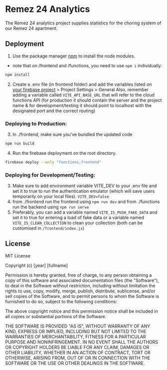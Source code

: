 # Remez 24 Analytics

The Remez 24 analytics project supplies statistics for the choring system of our Remez 24 apartment.

## Deployment

1. Use the package manager [npm](https://www.npmjs.com/) to install the node modules.
* note that on /frontend and /functions, you need to use `npm i` individually.
```bash
npm install
```
2. Create a .env file (in frontend folder) and add the variables listed on [your firebase project](https://console.firebase.google.com/) > Project Settings > General
Also, remember adding a variable called `VITE_API_BASE_URL` that will refer to the cloud functions API (for production it should contain the server and the project name & for development/testing it should point to localhost with the designated port and the correct routing)

### Deploying to Production:

3. In ./frontend, make sure you've bundled the updated code
```bash
npm run build
```
4. Run the firebase deployment on the root directory.
```bash
firebase deploy --only "functions,frontend"
```

### Deploying for Development/Testing:
3. Make sure to add environment variable VITE_DEV to your .env file and set it to true to run the authentication emulator (which will save users temporarily on your local files).
`VITE_DEV=false`
4. from ./frontend run the frontend using `npm run dev` and from ./functions run the backend using `npm run serve`
5. Preferably, you can add a variable named `VITE_IS_PUSH_FAKE_DATA` and set it to true for entering a load of fake data or a variable named `VITE_IS_CLEAN_COLLECTION` to clean your collection (both can be customised in `/frontend/index.js`)

## License

MIT License

Copyright (c) [year] [fullname]

Permission is hereby granted, free of charge, to any person obtaining a copy
of this software and associated documentation files (the "Software"), to deal
in the Software without restriction, including without limitation the rights
to use, copy, modify, merge, publish, distribute, sublicense, and/or sell
copies of the Software, and to permit persons to whom the Software is
furnished to do so, subject to the following conditions:

The above copyright notice and this permission notice shall be included in all
copies or substantial portions of the Software.

THE SOFTWARE IS PROVIDED "AS IS", WITHOUT WARRANTY OF ANY KIND, EXPRESS OR
IMPLIED, INCLUDING BUT NOT LIMITED TO THE WARRANTIES OF MERCHANTABILITY,
FITNESS FOR A PARTICULAR PURPOSE AND NONINFRINGEMENT. IN NO EVENT SHALL THE
AUTHORS OR COPYRIGHT HOLDERS BE LIABLE FOR ANY CLAIM, DAMAGES OR OTHER
LIABILITY, WHETHER IN AN ACTION OF CONTRACT, TORT OR OTHERWISE, ARISING FROM,
OUT OF OR IN CONNECTION WITH THE SOFTWARE OR THE USE OR OTHER DEALINGS IN THE
SOFTWARE.
